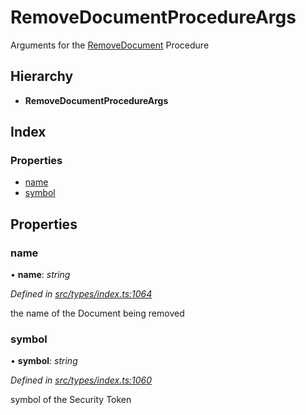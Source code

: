 # RemoveDocumentProcedureArgs

Arguments for the [RemoveDocument](../enums/_types_index_.proceduretype.md#removedocument) Procedure

## Hierarchy

* **RemoveDocumentProcedureArgs**

## Index

### Properties

* [name](_types_index_.removedocumentprocedureargs.md#name)
* [symbol](_types_index_.removedocumentprocedureargs.md#symbol)

## Properties

### name

• **name**: _string_

_Defined in_ [_src/types/index.ts:1064_](https://github.com/PolymathNetwork/polymath-sdk/blob/e8bbc1e/src/types/index.ts#L1064)

the name of the Document being removed

### symbol

• **symbol**: _string_

_Defined in_ [_src/types/index.ts:1060_](https://github.com/PolymathNetwork/polymath-sdk/blob/e8bbc1e/src/types/index.ts#L1060)

symbol of the Security Token

